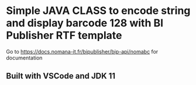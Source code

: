 # Simple JAVA CLASS to encode string and display barcode 128 with BI Publisher RTF template

Go to https://docs.nomana-it.fr/bipublisher/bip-api/nomabc for documentation

## Built with VSCode and JDK 11


